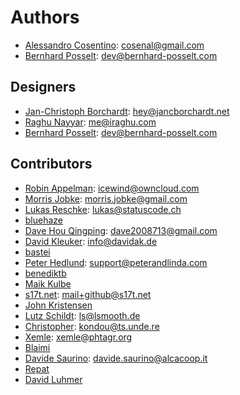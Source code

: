 # Authors
* [Alessandro Cosentino](https://github.com/cosenal): <cosenal@gmail.com>
* [Bernhard Posselt](https://github.com/BernhardPosselt): <dev@bernhard-posselt.com>

## Designers

* [Jan-Christoph Borchardt](https://github.com/jancborchardt): <hey@jancborchardt.net>
* [Raghu Nayyar](https://github.com/raghunayyar): <me@iraghu.com>
* [Bernhard Posselt](https://github.com/BernhardPosselt): <dev@bernhard-posselt.com>


## Contributors

* [Robin Appelman](https://github.com/icewind1991): <icewind@owncloud.com>
* [Morris Jobke](https://github.com/kabum): <morris.jobke@gmail.com>
* [Lukas Reschke](https://github.com/LukasReschke): <lukas@statuscode.ch>
* [bluehaze](https://github.com/bluehaze)
* [Dave Hou Qingping](https://github.com/houqp): <dave2008713@gmail.com>
* [David Kleuker](https://github.com/davidak): <info@davidak.de>
* [bastei](https://github.com/bastei)
* [Peter Hedlund](https://github.com/phedlund): <support@peterandlinda.com>
* [benediktb](https://github.com/benediktb)
* [Maik Kulbe](https://github.com/mkzero)
* [s17t.net](https://github.com/s17t): <mail+github@s17t.net>
* [John Kristensen](https://github.com/jerrykan)
* [Lutz Schildt](https://github.com/lsmooth): <ls@lsmooth.de>
* [Christopher](https://github.com/Kondou-ger): <kondou@ts.unde.re>
* [Xemle](https://github.com/xemle): <xemle@phtagr.org>
* [Blaimi](https://github.com/Blaimi)
* [Davide Saurino](https://github.com/sub): <davide.saurino@alcacoop.it>
* [Repat](http://repat.de/)
* [David Luhmer](https://github.com/David-Development)
